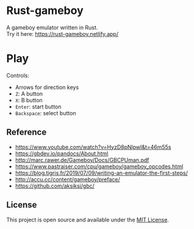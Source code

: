 # Rust-gameboy
A gameboy emulator written in Rust.  
Try it here: https://rust-gameboy.netlify.app/

# Play

Controls:
* Arrows for direction keys
* `Z`: A button
* `X`: B button
* `Enter`: start button
* `Backspace`: select button

## Reference
- https://www.youtube.com/watch?v=HyzD8pNlpwI&t=46m55s
- https://gbdev.io/pandocs/About.html
- http://marc.rawer.de/Gameboy/Docs/GBCPUman.pdf
- https://www.pastraiser.com/cpu/gameboy/gameboy_opcodes.html
- https://blog.tigris.fr/2019/07/09/writing-an-emulator-the-first-steps/
- http://accu.cc/content/gameboy/preface/
- https://github.com/aksiksi/gbc/


## License
This project is open source and available under the [MIT License](LICENSE).